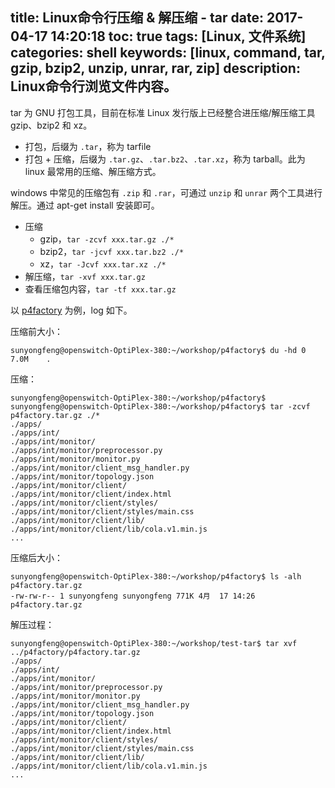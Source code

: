 title: Linux命令行压缩 & 解压缩 - tar
date: 2017-04-17 14:20:18
toc: true
tags: [Linux, 文件系统]
categories: shell
keywords: [linux, command, tar, gzip, bzip2, unzip, unrar, rar, zip]
description: Linux命令行浏览文件内容。
---

tar 为 GNU 打包工具，目前在标准 Linux 发行版上已经整合进压缩/解压缩工具 gzip、bzip2 和 xz。

* 打包，后缀为 `.tar`，称为 tarfile
* 打包 + 压缩，后缀为 `.tar.gz`、`.tar.bz2`、`.tar.xz`，称为 tarball。此为 linux 最常用的压缩、解压缩方式。

windows 中常见的压缩包有 `.zip` 和 `.rar`，可通过 `unzip` 和 `unrar` 两个工具进行解压。通过 apt-get install 安装即可。

* 压缩
  + gzip，`tar -zcvf xxx.tar.gz ./*`
  + bzip2，`tar -jcvf xxx.tar.bz2 ./*`
  + xz，`tar -Jcvf xxx.tar.xz ./*`
* 解压缩，`tar -xvf xxx.tar.gz`
* 查看压缩包内容，`tar -tf xxx.tar.gz`

以 [p4factory](https://github.com/p4lang/p4factory) 为例，log 如下。

压缩前大小：

```
sunyongfeng@openswitch-OptiPlex-380:~/workshop/p4factory$ du -hd 0
7.0M    .
```

压缩：

```
sunyongfeng@openswitch-OptiPlex-380:~/workshop/p4factory$ 
sunyongfeng@openswitch-OptiPlex-380:~/workshop/p4factory$ tar -zcvf p4factory.tar.gz ./*
./apps/
./apps/int/
./apps/int/monitor/
./apps/int/monitor/preprocessor.py
./apps/int/monitor/monitor.py
./apps/int/monitor/client_msg_handler.py
./apps/int/monitor/topology.json
./apps/int/monitor/client/
./apps/int/monitor/client/index.html
./apps/int/monitor/client/styles/
./apps/int/monitor/client/styles/main.css
./apps/int/monitor/client/lib/
./apps/int/monitor/client/lib/cola.v1.min.js
...
```

压缩后大小：

```
sunyongfeng@openswitch-OptiPlex-380:~/workshop/p4factory$ ls -alh p4factory.tar.gz 
-rw-rw-r-- 1 sunyongfeng sunyongfeng 771K 4月  17 14:26 p4factory.tar.gz
```

解压过程：

```
sunyongfeng@openswitch-OptiPlex-380:~/workshop/test-tar$ tar xvf ../p4factory/p4factory.tar.gz 
./apps/
./apps/int/
./apps/int/monitor/
./apps/int/monitor/preprocessor.py
./apps/int/monitor/monitor.py
./apps/int/monitor/client_msg_handler.py
./apps/int/monitor/topology.json
./apps/int/monitor/client/
./apps/int/monitor/client/index.html
./apps/int/monitor/client/styles/
./apps/int/monitor/client/styles/main.css
./apps/int/monitor/client/lib/
./apps/int/monitor/client/lib/cola.v1.min.js
...
```
